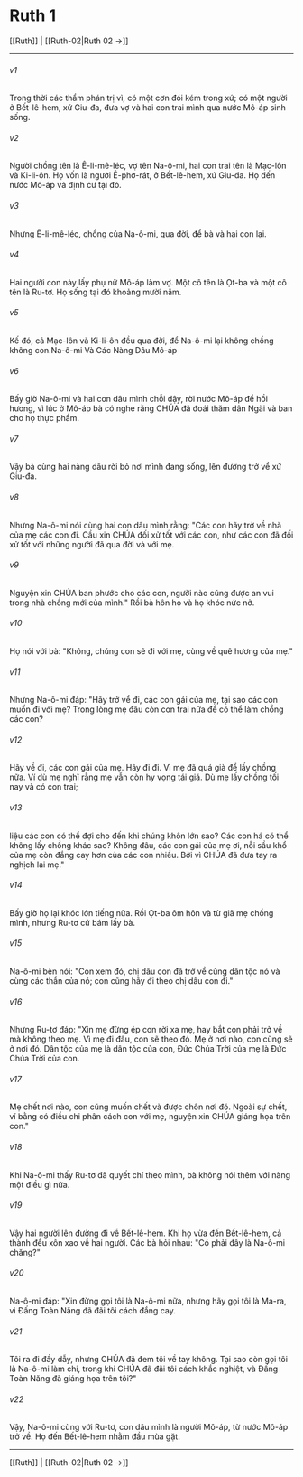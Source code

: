 # Ruth 1

[[Ruth]] | [[Ruth-02|Ruth 02 →]]
***



###### v1 
Trong thời các thẩm phán trị vì, có một cơn đói kém trong xứ; có một người ở Bết-lê-hem, xứ Giu-đa, đưa vợ và hai con trai mình qua nước Mô-áp sinh sống. 

###### v2 
Người chồng tên là Ê-li-mê-léc, vợ tên Na-ô-mi, hai con trai tên là Mạc-lôn và Ki-li-ôn. Họ vốn là người Ê-phơ-rát, ở Bết-lê-hem, xứ Giu-đa. Họ đến nước Mô-áp và định cư tại đó. 

###### v3 
Nhưng Ê-li-mê-léc, chồng của Na-ô-mi, qua đời, để bà và hai con lại. 

###### v4 
Hai người con này lấy phụ nữ Mô-áp làm vợ. Một cô tên là Ọt-ba và một cô tên là Ru-tơ. Họ sống tại đó khoảng mười năm. 

###### v5 
Kế đó, cả Mạc-lôn và Ki-li-ôn đều qua đời, để Na-ô-mi lại không chồng không con.Na-ô-mi Và Các Nàng Dâu Mô-áp 

###### v6 
Bấy giờ Na-ô-mi và hai con dâu mình chỗi dậy, rời nước Mô-áp để hồi hương, vì lúc ở Mô-áp bà có nghe rằng CHÚA đã đoái thăm dân Ngài và ban cho họ thực phẩm. 

###### v7 
Vậy bà cùng hai nàng dâu rời bỏ nơi mình đang sống, lên đường trở về xứ Giu-đa. 

###### v8 
Nhưng Na-ô-mi nói cùng hai con dâu mình rằng: "Các con hãy trở về nhà của mẹ các con đi. Cầu xin CHÚA đối xử tốt với các con, như các con đã đối xử tốt với những người đã qua đời và với mẹ. 

###### v9 
Nguyện xin CHÚA ban phước cho các con, người nào cũng được an vui trong nhà chồng mới của mình." Rồi bà hôn họ và họ khóc nức nở. 

###### v10 
Họ nói với bà: "Không, chúng con sẽ đi với mẹ, cùng về quê hương của mẹ." 

###### v11 
Nhưng Na-ô-mi đáp: "Hãy trở về đi, các con gái của mẹ, tại sao các con muốn đi với mẹ? Trong lòng mẹ đâu còn con trai nữa để có thể làm chồng các con? 

###### v12 
Hãy về đi, các con gái của mẹ. Hãy đi đi. Vì mẹ đã quá già để lấy chồng nữa. Ví dù mẹ nghĩ rằng mẹ vẫn còn hy vọng tái giá. Dù mẹ lấy chồng tối nay và có con trai; 

###### v13 
liệu các con có thể đợi cho đến khi chúng khôn lớn sao? Các con há có thể không lấy chồng khác sao? Không đâu, các con gái của mẹ ơi, nỗi sầu khổ của mẹ còn đắng cay hơn của các con nhiều. Bởi vì CHÚA đã đưa tay ra nghịch lại mẹ." 

###### v14 
Bấy giờ họ lại khóc lớn tiếng nữa. Rồi Ọt-ba ôm hôn và từ giã mẹ chồng mình, nhưng Ru-tơ cứ bám lấy bà. 

###### v15 
Na-ô-mi bèn nói: "Con xem đó, chị dâu con đã trở về cùng dân tộc nó và cùng các thần của nó; con cũng hãy đi theo chị dâu con đi." 

###### v16 
Nhưng Ru-tơ đáp: "Xin mẹ đừng ép con rời xa mẹ, hay bắt con phải trở về mà không theo mẹ. Vì mẹ đi đâu, con sẽ theo đó. Mẹ ở nơi nào, con cũng sẽ ở nơi đó. Dân tộc của mẹ là dân tộc của con, Đức Chúa Trời của mẹ là Đức Chúa Trời của con. 

###### v17 
Mẹ chết nơi nào, con cũng muốn chết và được chôn nơi đó. Ngoài sự chết, ví bằng có điều chi phân cách con với mẹ, nguyện xin CHÚA giáng họa trên con." 

###### v18 
Khi Na-ô-mi thấy Ru-tơ đã quyết chí theo mình, bà không nói thêm với nàng một điều gì nữa. 

###### v19 
Vậy hai người lên đường đi về Bết-lê-hem. Khi họ vừa đến Bết-lê-hem, cả thành đều xôn xao về hai người. Các bà hỏi nhau: "Có phải đây là Na-ô-mi chăng?" 

###### v20 
Na-ô-mi đáp: "Xin đừng gọi tôi là Na-ô-mi nữa, nhưng hãy gọi tôi là Ma-ra, vì Đấng Toàn Năng đã đãi tôi cách đắng cay. 

###### v21 
Tôi ra đi đầy dẫy, nhưng CHÚA đã đem tôi về tay không. Tại sao còn gọi tôi là Na-ô-mi làm chi, trong khi CHÚA đã đãi tôi cách khắc nghiệt, và Đấng Toàn Năng đã giáng họa trên tôi?" 

###### v22 
Vậy, Na-ô-mi cùng với Ru-tơ, con dâu mình là người Mô-áp, từ nước Mô-áp trở về. Họ đến Bết-lê-hem nhằm đầu mùa gặt.

***
[[Ruth]] | [[Ruth-02|Ruth 02 →]]
